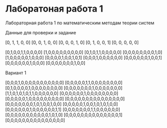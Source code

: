 # Лаборатоная работа 1

Лабораторная работа 1 по математическим методам теории систем

Данные для проверки и задание

[0, 1, 1, 0, 0]
[0, 0, 1, 0, 0]
[0, 0, 0, 1, 0]
[0, 1, 0, 0, 1]
[0, 0, 0, 0, 0]

[0,1,0,0,1,1,0,0,0,0]
[1,0,0,0,0,0,0,0,0,0]
[0,1,0,1,1,0,0,0,0,0]
[0,0,0,0,0,0,0,0,1,0]
[1,0,0,0,0,0,1,0,0,0]
[0,0,0,0,1,0,0,1,0,1]
[0,0,0,1,0,0,0,0,0,0]
[0,0,0,0,0,0,1,0,0,1]
[0,0,0,0,0,0,1,0,0,0]
[0,0,0,0,0,0,0,1,0,0]

Вариант 1

[0,0,0,1,0,0,0,0,0,0,0,0,0,0,0]
[0,0,0,0,0,1,1,0,0,0,0,0,0,0,0]
[0,1,0,0,0,0,1,0,0,0,0,0,0,0,0]
[0,0,0,0,0,0,0,1,0,0,0,0,0,0,0]
[1,1,0,1,0,1,0,1,1,0,0,0,0,0,0]
[0,0,0,0,0,0,1,0,0,0,0,0,0,0,0]
[0,0,0,0,0,1,0,0,0,0,0,0,0,0,0]
[0,0,0,0,0,0,0,0,0,0,0,0,0,0,0]
[0,0,0,0,0,0,0,1,0,1,0,0,1,0,0]
[0,0,0,0,0,1,0,0,1,0,1,0,1,0,0]
[0,0,0,0,0,0,1,0,0,0,0,0,0,1,1]
[0,0,0,0,0,0,0,1,1,0,0,0,0,0,0]
[0,0,0,0,0,0,0,0,0,0,0,1,0,1,0]
[0,0,0,0,0,0,0,0,0,0,0,0,0,0,1]
[0,0,0,0,0,0,0,0,0,0,0,0,0,0,0]
